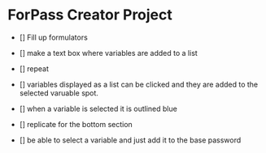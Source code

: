 # ForPass Creator Project
- [] Fill up formulators

- [] make a text box where variables are added to a list
- [] repeat
- [] variables displayed as a list can be clicked and they are added to the selected varuable spot.
- [] when a variable is selected it is outlined blue
- [] replicate for the bottom section
- [] be able to select a variable and just add it to the base password
